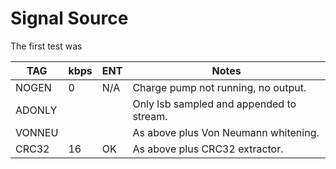 
# Signal Source #

The first test was


| TAG    | kbps  | ENT | Notes                                 |
|--------|-------|-----|---------------------------------------|
| NOGEN  | 0     | N/A | Charge pump not running, no output.   |
| ADONLY |       |     | Only lsb sampled and appended to stream.  |
| VONNEU |       |     | As above plus Von Neumann whitening.      |
| CRC32  | 16    | OK  | As above plus CRC32 extractor.        |

